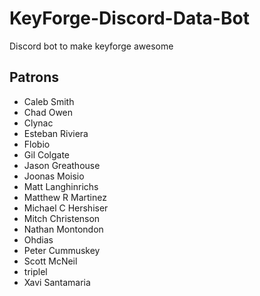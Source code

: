 # KeyForge-Discord-Data-Bot
Discord bot to make keyforge awesome

## Patrons
- Caleb Smith
- Chad Owen
- Clynac
- Esteban Riviera
- Flobio
- Gil Colgate
- Jason Greathouse
- Joonas Moisio
- Matt Langhinrichs
- Matthew R Martinez
- Michael C Hershiser
- Mitch Christenson
- Nathan Montondon
- Ohdias
- Peter Cummuskey
- Scott McNeil
- triplel
- Xavi Santamaria

